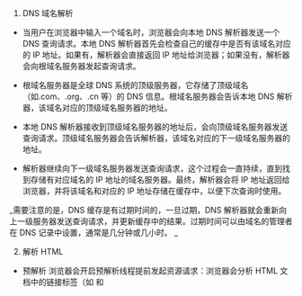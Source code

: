 1. DNS 域名解析

- 当用户在浏览器中输入一个域名时，浏览器会向本地 DNS 解析器发送一个 DNS 查询请求。本地 DNS 解析器首先会检查自己的缓存中是否有该域名对应的 IP 地址。如果有，解析器会直接返回 IP 地址给浏览器；如果没有，解析器会向根域名服务器发起查询请求。

- 根域名服务器是全球 DNS 系统的顶级服务器，它存储了顶级域名（如.com、.org、.cn 等）的 DNS 信息。根域名服务器会告诉本地 DNS 解析器，该域名对应的顶级域名服务器的地址。

- 本地 DNS 解析器接收到顶级域名服务器的地址后，会向顶级域名服务器发送查询请求。顶级域名服务器会告诉解析器，该域名对应的下一级域名服务器的地址。

- 解析器继续向下一级域名服务器发送查询请求，这个过程会一直持续，直到找到存储有对应域名的 IP 地址的域名服务器。最终，解析器会将 IP 地址返回给浏览器，并将该域名和对应的 IP 地址存储在缓存中，以便下次查询时使用。

_需要注意的是，DNS 缓存是有过期时间的，一旦过期，DNS 解析器就会重新向上一级服务器发送查询请求，并更新缓存中的结果。过期时间可以由域名的管理者在 DNS 记录中设置，通常是几分钟或几小时。 _

2. 解析 HTML

- 预解析 浏览器会开启预解析线程提前发起资源请求：浏览器会分析 HTML 文档中的链接标签（如 <link> 和 <script> ）和图片标签（如 <img> ），并提前发起这些资源的请求，以加快资源的下载速度。

- html 字符串被浏览器接收后一句一句读取并解析

- 遇见 link,异步下载，html 继续解析

- 遇见 script(正常情况下),暂停 html 解析，下载 js 并运行后继续 html 解析

- 遇见 图片,异步下载 图片，html 继续解析

> Async：异步加载这个文件（只对外部脚本文件有效）。异步下载文件，之后立即加载和异步执行文件，该过程是与后续 dom 元素的渲染过程是同时执行的。

> Defer: 延迟加载这个文件（只对外部脚本文件有效）。异步下载文件，之后立即加载但延迟执行，延迟到在所有 dom 元素解析完成后，Loaded 事件触发之前才执行

![](....\images\js加载.png)

3. 渲染

> 详见**渲染过程.md**
